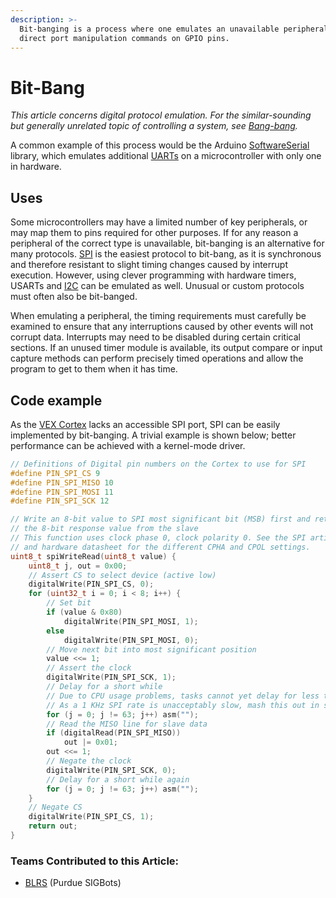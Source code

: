```yaml
---
description: >-
  Bit-banging is a process where one emulates an unavailable peripheral using
  direct port manipulation commands on GPIO pins.
---
```


# Bit-Bang

_This article concerns digital protocol emulation. For the similar-sounding but generally unrelated topic of controlling a system, see_ [_Bang-bang_](../../software/control-algorithms/bang-bang.md)_._

A common example of this process would be the Arduino [SoftwareSerial](http://arduino.cc/en/Reference/SoftwareSerial) library, which emulates additional [UARTs](uart.md) on a microcontroller with only one in hardware.

## Uses

Some microcontrollers may have a limited number of key peripherals, or may map them to pins required for other purposes. If for any reason a peripheral of the correct type is unavailable, bit-banging is an alternative for many protocols. [SPI](spi.md) is the easiest protocol to bit-bang, as it is synchronous and therefore resistant to slight timing changes caused by interrupt execution. However, using clever programming with hardware timers, USARTs and [I2C](i2c.md) can be emulated as well. Unusual or custom protocols must often also be bit-banged.

When emulating a peripheral, the timing requirements must carefully be examined to ensure that any interruptions caused by other events will not corrupt data. Interrupts may need to be disabled during certain critical sections. If an unused timer module is available, its output compare or input capture methods can perform precisely timed operations and allow the program to get to them when it has time.

## Code example

As the [VEX Cortex](../../vex-electronics/legacy/vex-cortex.md) lacks an accessible SPI port, SPI can be easily implemented by bit-banging. A trivial example is shown below; better performance can be achieved with a kernel-mode driver.

```c
// Definitions of Digital pin numbers on the Cortex to use for SPI
#define PIN_SPI_CS 9
#define PIN_SPI_MISO 10
#define PIN_SPI_MOSI 11
#define PIN_SPI_SCK 12

// Write an 8-bit value to SPI most significant bit (MSB) first and return
// the 8-bit response value from the slave
// This function uses clock phase 0, clock polarity 0. See the SPI article
// and hardware datasheet for the different CPHA and CPOL settings.
uint8_t spiWriteRead(uint8_t value) {
    uint8_t j, out = 0x00;
    // Assert CS to select device (active low)
    digitalWrite(PIN_SPI_CS, 0);
    for (uint32_t i = 0; i < 8; i++) {
        // Set bit
        if (value & 0x80)
            digitalWrite(PIN_SPI_MOSI, 1);
        else
            digitalWrite(PIN_SPI_MOSI, 0);
        // Move next bit into most significant position
        value <<= 1;
        // Assert the clock
        digitalWrite(PIN_SPI_SCK, 1);
        // Delay for a short while
        // Due to CPU usage problems, tasks cannot yet delay for less than 1 ms
        // As a 1 KHz SPI rate is unacceptably slow, mash this out in software
        for (j = 0; j != 63; j++) asm("");
        // Read the MISO line for slave data
        if (digitalRead(PIN_SPI_MISO))
            out |= 0x01;
        out <<= 1;
        // Negate the clock
        digitalWrite(PIN_SPI_SCK, 0);
        // Delay for a short while again
        for (j = 0; j != 63; j++) asm("");
    }
    // Negate CS
    digitalWrite(PIN_SPI_CS, 1);
    return out;
}
```

### Teams Contributed to this Article:

* [BLRS](https://purduesigbots.com) (Purdue SIGBots)
